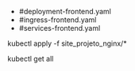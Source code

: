 * #deployment-frontend.yaml
* #ingress-frontend.yaml
* #services-frontend.yaml

kubectl apply -f site_projeto_nginx/*

kubectl get all
